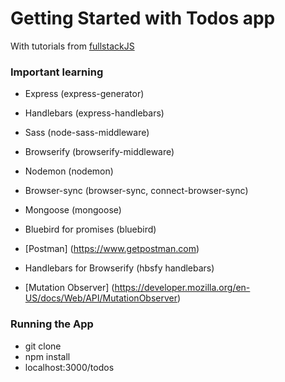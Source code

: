 # Getting Started with Todos app

With tutorials from [fullstackJS](http://www.fullstackjs.com/book/5/scaffold-todo-app.html)

### Important learning
* Express (express-generator)
* Handlebars (express-handlebars)
* Sass (node-sass-middleware)
* Browserify (browserify-middleware)
* Nodemon (nodemon)
* Browser-sync (browser-sync, connect-browser-sync)
* Mongoose (mongoose)
* Bluebird for promises (bluebird)
* [Postman] (https://www.getpostman.com)
* Handlebars for Browserify (hbsfy handlebars)


* [Mutation Observer] (https://developer.mozilla.org/en-US/docs/Web/API/MutationObserver)

### Running the App
* git clone 
* npm install 
* localhost:3000/todos